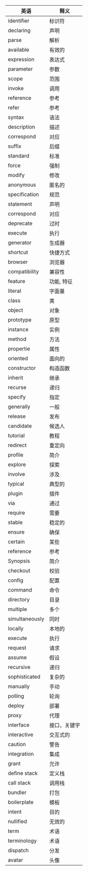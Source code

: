 | 英语 | 释义 |
|-|-|
| identifier | 标识符 |
| declaring | 声明 |
| parse | 解析 |
| available | 有效的 |
| expression | 表达式 |
| parameter | 参数 |
| scope | 范围 |
| invoke | 调用 |
| reference | 参考 |
| refer | 参考 |
| syntax | 语法 |
| description | 描述 |
| correspond | 对应 |
| suffix | 后缀 |
| standard | 标准 |
| force | 强制 |
| modify | 修改 |
| anonymous | 匿名的 |
| specification | 规范 |
| statement | 声明 |
| correspond | 对应 |
| deprecate | 过时 |
| execute | 执行 |
| generator | 生成器 |
| shortcut | 快捷方式 |
| browser | 浏览器 |
| compatibility | 兼容性 |
| feature | 功能, 特征 |
| literal | 字面量 |
| class | 类 |
| object | 对象 |
| prototype | 原型 |
| instance | 实例 |
| method | 方法 |
| propertie | 属性 |
| oriented | 面向的 |
| constructor | 构造函数 |
| inherit | 继承 |
| recurse | 递归 |
| specify | 指定 |
| generally | 一般 |
| release | 发布 |
| candidate | 候选人 |
| tutorial | 教程 |
| redirect | 重定向 |
| profile | 简介 |
| explore | 探索 |
| involve | 涉及 |
| typical | 典型的 |
| plugin | 插件 |
| via | 通过 |
| require | 需要 |
| stable | 稳定的 |
| ensure | 确保 |
| certain | 某些 |
| reference | 参考 |
| Synopsis | 简介 |
| checkout | 校验 |
| config | 配置 |
| command | 命令 |
| directory | 目录 |
| multiple | 多个 |
| simultaneously | 同时 |
| locally | 本地的 |
| execute | 执行 |
| request | 请求 |
| assume | 假设 |
| recursive | 递归 |
| sophisticated | 复杂的 |
| manually | 手动 |
| polling | 轮询 |
| deploy | 部署 |
| proxy | 代理 |
| interface | 接口，关键字 |
| interactive | 交互式的 |
| caution | 警告 |
| integration | 集成 |
| grant | 允许 |
| define stack | 定义栈 |
| call stack | 调用栈 |
| bundler | 打包 |
| boilerplate | 模板 |
| intent | 目的 |
| nullified | 无效的 |
| term | 术语 |
| terminology | 术语 |
| dispatch | 分发 |
| avatar | 头像 |